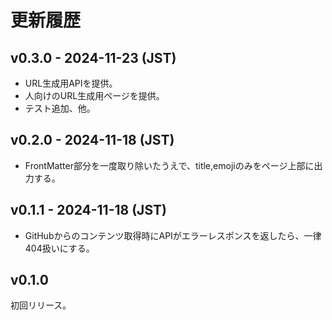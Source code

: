 # 更新履歴

## v0.3.0 - 2024-11-23 (JST)

* URL生成用APIを提供。
* 人向けのURL生成用ページを提供。
* テスト追加、他。

## v0.2.0 - 2024-11-18 (JST)

* FrontMatter部分を一度取り除いたうえで、title,emojiのみをページ上部に出力する。

## v0.1.1 - 2024-11-18 (JST)

* GitHubからのコンテンツ取得時にAPIがエラーレスポンスを返したら、一律404扱いにする。

## v0.1.0

初回リリース。

